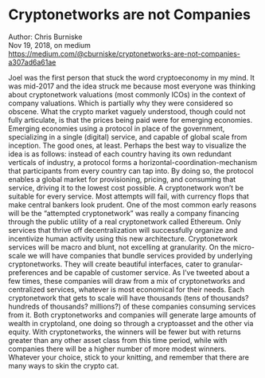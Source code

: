 # Cryptonetworks are not Companies

Author: Chris Burniske  
Nov 19, 2018, on medium  
https://medium.com/@cburniske/cryptonetworks-are-not-companies-a307ad6a61ae

Joel was the first person that stuck the word cryptoeconomy in my mind. It was mid-2017 and the idea struck me because most everyone was thinking about cryptonetwork valuations (most commonly ICOs) in the context of company valuations. Which is partially why they were considered so obscene.
What the crypto market vaguely understood, though could not fully articulate, is that the prices being paid were for emerging economies. Emerging economies using a protocol in place of the government, specializing in a single (digital) service, and capable of global scale from inception. The good ones, at least.
Perhaps the best way to visualize the idea is as follows: instead of each country having its own redundant verticals of industry, a protocol forms a horizontal-coordination-mechanism that participants from every country can tap into. By doing so, the protocol enables a global market for provisioning, pricing, and consuming that service, driving it to the lowest cost possible.
A cryptonetwork won’t be suitable for every service. Most attempts will fail, with currency flops that make central bankers look prudent. One of the most common early reasons will be the “attempted cryptonetwork” was really a company financing through the public utility of a real cryptonetwork called Ethereum.
Only services that thrive off decentralization will successfully organize and incentivize human activity using this new architecture. Cryptonetwork services will be macro and blunt, not excelling at granularity.
On the micro-scale we will have companies that bundle services provided by underlying cryptonetworks. They will create beautiful interfaces, cater to granular-preferences and be capable of customer service. As I’ve tweeted about a few times, these companies will draw from a mix of cryptonetworks and centralized services, whatever is most economical for their needs. Each cryptonetwork that gets to scale will have thousands (tens of thousands? hundreds of thousands? millions?) of these companies consuming services from it.
Both cryptonetworks and companies will generate large amounts of wealth in cryptoland, one doing so through a cryptoasset and the other via equity. With cryptonetworks, the winners will be fewer but with returns greater than any other asset class from this time period, while with companies there will be a higher number of more modest winners. Whatever your choice, stick to your knitting, and remember that there are many ways to skin the crypto cat.
